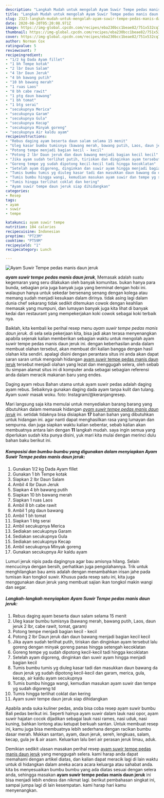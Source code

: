 ```yaml
---
description: "Langkah Mudah untuk mengolah Ayam Suwir Tempe pedas manis daun jeruk yang sempurna"
title: "Langkah Mudah untuk mengolah Ayam Suwir Tempe pedas manis daun jeruk yang sempurna"
slug: 2323-langkah-mudah-untuk-mengolah-ayam-suwir-tempe-pedas-manis-daun-jeruk-yang-sempurna
date: 2020-08-20T05:20:08.971Z
image: https://img-global.cpcdn.com/recipes/eba230bcc1beae82/751x532cq70/ayam-suwir-tempe-pedas-manis-daun-jeruk-foto-resep-utama.jpg
thumbnail: https://img-global.cpcdn.com/recipes/eba230bcc1beae82/751x532cq70/ayam-suwir-tempe-pedas-manis-daun-jeruk-foto-resep-utama.jpg
cover: https://img-global.cpcdn.com/recipes/eba230bcc1beae82/751x532cq70/ayam-suwir-tempe-pedas-manis-daun-jeruk-foto-resep-utama.jpg
author: Norman Cox
ratingvalue: 5
reviewcount: 7
recipeingredient:
- "1/2 kg Dada Ayam fillet"
- "1 bh Tempe kotak"
- "2 lbr Daun Salam"
- "4 lbr Daun Jeruk"
- "4 bh bawang putih"
- "10 bh bawang merah"
- "1 ruas Laos"
- "8 bh cabe rawit"
- "1 ptg daun bawang"
- "1 bh tomat"
- "1 btg serai"
- "secukupnya Merica"
- "secukupnya Garam"
- "secukupnya Gula"
- "secukupnya Kecap"
- "secukupnya Minyak goreng"
- "secukupnya Air kaldu ayam"
recipeinstructions:
- "Rebus daging ayam beserta daun salam selama 15 menit"
- "Uleg kasar bumbu tumisnya (bawang merah, bawang putih, Laos, daun jeruk 2 lbr, cabe rawit, tomat, garam)"
- "Potong tempe menjadi bagian kecil - kecil"
- "Potong 2 lbr Daun jeruk dan daun bawang menjadi bagian kecil kecil"
- "Jika ayam sudah terlihat putih, tiriskan dan dinginkan ayam tersebut lalu goreng dengan minyak goreng panas hingga setengah kecoklatan"
- "Goreng tempe yg sudah dipotong kecil-kecil tadi hingga kecoklatan"
- "Setelah ayam digoreng, dinginkan dan suwir ayam hingga menjadi bagian kecil"
- "Tumis bumbu tumis yg diuleg kasar tadi dan masukkan daun bawang da daun jeruk yg sudah dipotong kecil-kecil dan garam, merica, gula, kecap, air kaldu ayam secukupnya"
- "Tumis bumbu hingga wangi, kemudian masukan ayam suwir dan tempe yg sudah digoreng td"
- "Tumis hingga terlihat coklat dan kering"
- "Ayam suwir tempe daun jeruk siap dihidangkan"
categories:
- Resep
tags:
- ayam
- suwir
- tempe

katakunci: ayam suwir tempe 
nutrition: 104 calories
recipecuisine: Indonesian
preptime: "PT23M"
cooktime: "PT59M"
recipeyield: "1"
recipecategory: Lunch

---
```



![Ayam Suwir Tempe pedas manis daun jeruk](https://img-global.cpcdn.com/recipes/eba230bcc1beae82/751x532cq70/ayam-suwir-tempe-pedas-manis-daun-jeruk-foto-resep-utama.jpg)

<b><i>ayam suwir tempe pedas manis daun jeruk</i></b>, Memasak adalah suatu kegemaran yang seru dilakukan oleh banyak komunitas. bukan hanya para bunda, sebagian pria juga banyak juga yang berminat dengan hobi ini. walaupun hanya untuk sekedar bersenang senang dengan kolega atau memang sudah menjadi kesukaan dalam dirinya. tidak asing lagi dalam dunia chef sekarang tidak sedikit ditemukan cowok dengan keahlian memasak yang mumpuni, dan lumayan banyak juga kita lihat di banyak kedai dan restaurant yang mempekerjakan koki cowok sebagai koki terbaik nya.

Baiklah, kita kembali ke perihal resep menu <i>ayam suwir tempe pedas manis daun jeruk</i>. di sela sela pekerjaan kita, bisa jadi akan terasa menyenangkan apabila sejenak kalian memberikan sebagian waktu untuk mengolah ayam suwir tempe pedas manis daun jeruk ini. dengan keberhasilan anda dalam membuat olahan tersebut, akan membuat diri kalian bangga dengan hasil olahan kita sendiri. apalagi disini dengan perantara situs ini anda akan dapat saran saran untuk mengolah hidangan <u>ayam suwir tempe pedas manis daun jeruk</u> tersebut menjadi olahan yang lezat dan menggugah selera, oleh sebab itu simpan alamat situs ini di komputer anda sebagai sebagian referensi anda dalam meracik makanan baru yang endes.

Daging ayam rebus Bahan utama untuk ayam suwir pedas adalah daging ayam rebus. Sebaiknya gunakan daging dada ayam tanpa kulit dan tulang. Ayam suwir masak woku. foto: Instagram/@keranjangresep.


Mari langsung saja kita memulai untuk menyediakan barang barang yang dibutuhkan dalam memasak hidangan <u><i>ayam suwir tempe pedas manis daun jeruk</i></u> ini. setidak tidaknya bisa disiapkan <b>17</b> bahan bahan yang dibutuhkan untuk hidangan ini. agar nanti dapat menghasilkan rasa yang lumayan dan sempurna. dan juga siapkan waktu kalian sebentar, sebab kalian akan membuatnya antara lain dengan <b>11</b> langkah mudah. saya ingin semua yang diperlukan sudah kita punya disini, yuk mari kita mulai dengan merinci dulu bahan baku berikut ini.

<!--inarticleads1-->

##### Komposisi dan bumbu-bumbu yang digunakan dalam menyiapkan Ayam Suwir Tempe pedas manis daun jeruk:

1. Gunakan 1/2 kg Dada Ayam fillet
1. Gunakan 1 bh Tempe kotak
1. Siapkan 2 lbr Daun Salam
1. Ambil 4 lbr Daun Jeruk
1. Siapkan 4 bh bawang putih
1. Siapkan 10 bh bawang merah
1. Siapkan 1 ruas Laos
1. Ambil 8 bh cabe rawit
1. Ambil 1 ptg daun bawang
1. Ambil 1 bh tomat
1. Siapkan 1 btg serai
1. Ambil secukupnya Merica
1. Sediakan secukupnya Garam
1. Sediakan secukupnya Gula
1. Sediakan secukupnya Kecap
1. Ambil secukupnya Minyak goreng
1. Gunakan secukupnya Air kaldu ayam


Lumuri jeruk nipis pada dagingnya agar bau amisnya hilang. Selain mencucinya dengan bersih, perhatikan juga pengolahannya. Trik untuk menghilangkan bau amis adalah dengan menambahkan irisan jahe pada tumisan ikan tongkol suwir. Khusus pada resep satu ini, kita juga menggunakan daun jeruk yang membuat sajian ikan tongkol makin wangi dan segar. 

<!--inarticleads2-->

##### Langkah-langkah menyiapkan Ayam Suwir Tempe pedas manis daun jeruk:

1. Rebus daging ayam beserta daun salam selama 15 menit
1. Uleg kasar bumbu tumisnya (bawang merah, bawang putih, Laos, daun jeruk 2 lbr, cabe rawit, tomat, garam)
1. Potong tempe menjadi bagian kecil - kecil
1. Potong 2 lbr Daun jeruk dan daun bawang menjadi bagian kecil kecil
1. Jika ayam sudah terlihat putih, tiriskan dan dinginkan ayam tersebut lalu goreng dengan minyak goreng panas hingga setengah kecoklatan
1. Goreng tempe yg sudah dipotong kecil-kecil tadi hingga kecoklatan
1. Setelah ayam digoreng, dinginkan dan suwir ayam hingga menjadi bagian kecil
1. Tumis bumbu tumis yg diuleg kasar tadi dan masukkan daun bawang da daun jeruk yg sudah dipotong kecil-kecil dan garam, merica, gula, kecap, air kaldu ayam secukupnya
1. Tumis bumbu hingga wangi, kemudian masukan ayam suwir dan tempe yg sudah digoreng td
1. Tumis hingga terlihat coklat dan kering
1. Ayam suwir tempe daun jeruk siap dihidangkan


Apabila anda suka kuliner pedas, anda bisa coba resep ayam suwir bumbu Bali pedas berikut ini. Seperti halnya ayam suwir dalam lauk nasi opor, ayam suwir hajatan cocok dijadikan sebagai lauk nasi rames, nasi uduk, nasi kuning, bahkan lontong atau ketupat berkuah santan. Untuk membuat resep ini, kamu juga bisa membuatnya lebih sederhana dengan racikan bumbu dasar merah. Mskkan santan, ayam, daun jeruk, sereh, lengkuas, salam, kecap, gula jw &amp; air asam. Keluarkan lalu beri air perasan jeruk limau, aduk. 

Demikian sedikit ulasan masakan perihal resep <u>ayam suwir tempe pedas manis daun jeruk</u> yang menggugah selera. kami harap anda dapat memahami dengan artikel diatas, dan kalian dapat meracik lagi di lain waktu untuk di hidangkan dalam aneka acara acara keluarga atau sahabat anda. kita bs menyesuaikan bumbu bumbu yang ada diatas sesuai dengan selera anda, sehingga masakan <b>ayam suwir tempe pedas manis daun jeruk</b> ini bisa menjadi lebih endess dan nikmat lagi. berikut pembahasan singkat ini, sampai jumpa lagi di lain kesempatan. kami harap hari kamu menyenangkan.

